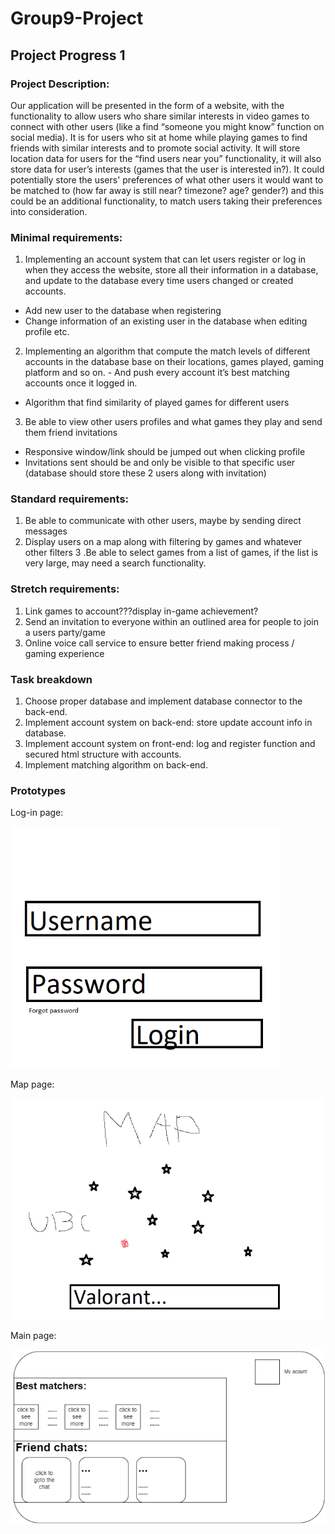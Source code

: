 # Group9-Project
## Project Progress 1

### Project Description: 
Our application will be presented in the form of a website, with the functionality to allow users who share similar interests in video games to connect with other users (like a find “someone you might know” function on social media). It is for users who sit at home while playing games to find friends with similar interests and to promote social activity. It will store location data for users for the “find users near you” functionality, it will also store data for user’s interests (games that the user is interested in?). It could potentially store the users' preferences of what other users it would want to be matched to (how far away is still near? timezone? age? gender?) and this could be an additional functionality, to match users taking their preferences into consideration.

### Minimal requirements:
1. Implementing an account system that can let users register or log in when they access the website, store all their information in a database, and update to the database every time users changed or created accounts.
- Add new user to the database when registering
- Change information of an existing user in the database when editing profile etc.
2. Implementing an algorithm that compute the match levels of different accounts in the database base on their locations, games played, gaming platform and so on. - And push every account it’s best matching accounts once it logged in.
- Algorithm that find similarity of played games for different users
3. Be able to view other users profiles and what games they play and send them friend invitations
- Responsive window/link should be jumped out when clicking profile
- Invitations sent should be and only be visible to that specific user (database should store these 2 users along with invitation)

### Standard requirements:
1. Be able to communicate with other users, maybe by sending direct messages
2. Display users on a map along with filtering by games and whatever other filters
3 .Be able to select games from a list of games, if the list is very large, may need a search functionality.

### Stretch requirements:
1. Link games to account???display in-game achievement?
2. Send an invitation to everyone within an outlined area for people to join a users party/game
3. Online voice call service to ensure better friend making process / gaming experience

### Task breakdown
1. Choose proper database and implement database connector to the back-end.
2. Implement account system on back-end: store update account info in database.
3. Implement account system on front-end: log and register function and secured html structure with accounts.
4. Implement matching algorithm on back-end.

### Prototypes 

Log-in page:

![Log-in page](./img/page1.png)

Map page:

![map page](./img/page2.png)

Main page:

![main page](./img/page3.png)

